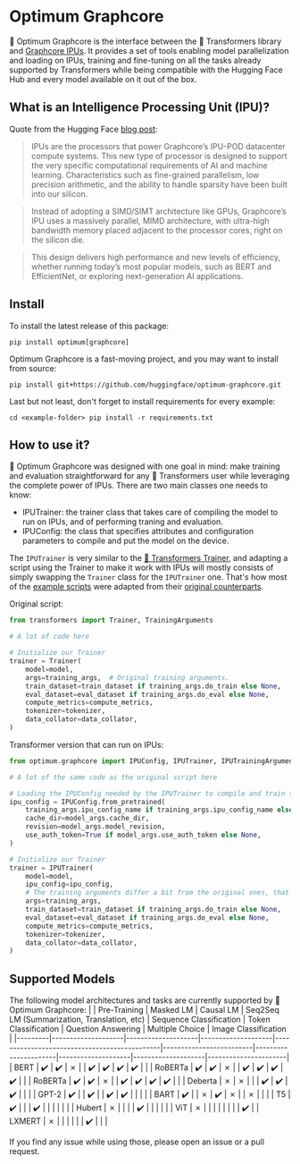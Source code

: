 # Optimum Graphcore

🤗 Optimum Graphcore is the interface between the 🤗 Transformers library and [Graphcore IPUs](https://www.graphcore.ai/products/ipu).
It provides a set of tools enabling model parallelization and loading on IPUs, training and fine-tuning on all the tasks already supported by Transformers while being compatible with the Hugging Face Hub and every model available on it out of the box.

## What is an Intelligence Processing Unit (IPU)?
Quote from the Hugging Face [blog post](https://huggingface.co/blog/graphcore#what-is-an-intelligence-processing-unit):
>IPUs are the processors that power Graphcore’s IPU-POD datacenter compute systems. This new type of processor is designed to support the very specific computational requirements of AI and machine learning. Characteristics such as fine-grained parallelism, low precision arithmetic, and the ability to handle sparsity have been built into our silicon.

> Instead of adopting a SIMD/SIMT architecture like GPUs, Graphcore’s IPU uses a massively parallel, MIMD architecture, with ultra-high bandwidth memory placed adjacent to the processor cores, right on the silicon die.

> This design delivers high performance and new levels of efficiency, whether running today’s most popular models, such as BERT and EfficientNet, or exploring next-generation AI applications.

## Install
To install the latest release of this package:

`pip install optimum[graphcore]`

Optimum Graphcore is a fast-moving project, and you may want to install from source:

`pip install git+https://github.com/huggingface/optimum-graphcore.git`

Last but not least, don't forget to install requirements for every example:

`cd <example-folder>
pip install -r requirements.txt`

## How to use it?
🤗 Optimum Graphcore was designed with one goal in mind: make training and evaluation straightforward for any 🤗 Transformers user while leveraging the complete power of IPUs.
There are two main classes one needs to know:
- IPUTrainer: the trainer class that takes care of compiling the model to run on IPUs, and of performing traning and evaluation.
- IPUConfig: the class that specifies attributes and configuration parameters to compile and put the model on the device.

The `IPUTrainer` is very similar to the [🤗 Transformers Trainer](https://huggingface.co/docs/transformers/main_classes/trainer), and adapting a script using the Trainer to make it work with IPUs will mostly consists of simply swapping the `Trainer` class for the `IPUTrainer` one. That's how most of the [example scripts](https://github.com/huggingface/optimum-graphcore/tree/main/examples) were adapted from their [original counterparts](https://github.com/huggingface/transformers/tree/master/examples/pytorch).

Original script:
```python
from transformers import Trainer, TrainingArguments

# A lot of code here

# Initialize our Trainer
trainer = Trainer(
    model=model,
    args=training_args,  # Original training arguments.
    train_dataset=train_dataset if training_args.do_train else None,
    eval_dataset=eval_dataset if training_args.do_eval else None,
    compute_metrics=compute_metrics,
    tokenizer=tokenizer,
    data_collator=data_collator,
)
```


Transformer version that can run on IPUs:
```python
from optimum.graphcore import IPUConfig, IPUTrainer, IPUTrainingArguments

# A lot of the same code as the original script here

# Loading the IPUConfig needed by the IPUTrainer to compile and train the model on IPUs
ipu_config = IPUConfig.from_pretrained(
    training_args.ipu_config_name if training_args.ipu_config_name else model_args.model_name_or_path,
    cache_dir=model_args.cache_dir,
    revision=model_args.model_revision,
    use_auth_token=True if model_args.use_auth_token else None,
)

# Initialize our Trainer
trainer = IPUTrainer(
    model=model,
    ipu_config=ipu_config,
    # The training arguments differ a bit from the original ones, that is why we use IPUTrainingArguments
    args=training_args,
    train_dataset=train_dataset if training_args.do_train else None,
    eval_dataset=eval_dataset if training_args.do_eval else None,
    compute_metrics=compute_metrics,
    tokenizer=tokenizer,
    data_collator=data_collator,
)
```

## Supported Models
The following model architectures and tasks are currently supported by 🤗 Optimum Graphcore:
|         | Pre-Training       | Masked LM          | Causal LM          | Seq2Seq LM (Summarization, Translation, etc) | Sequence Classification | Token Classification | Question Answering | Multiple Choice    | Image Classification |
|---------|--------------------|--------------------|--------------------|----------------------------------------------|-------------------------|----------------------|--------------------|--------------------|----------------------|
| BERT    | :heavy_check_mark: | :heavy_check_mark: | ✗                  |                                              | :heavy_check_mark:      | :heavy_check_mark:   | :heavy_check_mark: | :heavy_check_mark: |                      |
| RoBERTa | :heavy_check_mark: | :heavy_check_mark: | ✗                  |                                              | :heavy_check_mark:      | :heavy_check_mark:   | :heavy_check_mark: | :heavy_check_mark: |                      |
| RoBERTa | :heavy_check_mark: | :heavy_check_mark: | ✗                  |                                              | :heavy_check_mark:      | :heavy_check_mark:   | :heavy_check_mark: | :heavy_check_mark: |                      |
| Deberta | ✗                  | ✗                  |                    |                                              | :heavy_check_mark:      | :heavy_check_mark:   | :heavy_check_mark: |                    |                      |
| GPT-2   | :heavy_check_mark: |                    | :heavy_check_mark: |                                              | :heavy_check_mark:      | :heavy_check_mark:   |                    |                    |                      |
| BART    | :heavy_check_mark: |                    | ✗                  | :heavy_check_mark:                           | ✗                       |                      | ✗                  |                    |                      |
| T5      | :heavy_check_mark: |                    |                    | :heavy_check_mark:                           |                         |                      |                    |                    |                      |
| Hubert  | ✗                  |                    |                    |                                              | :heavy_check_mark:      |                      |                    |                    |                      |
| ViT     | ✗                  |                    |                    |                                              |                         |                      |                    |                    | :heavy_check_mark:   |
| LXMERT  | ✗                  |                    |                    |                                              |                         |                      | :heavy_check_mark: |                    |                      |


If you find any issue while using those, please open an issue or a pull request.

